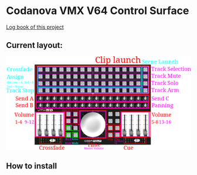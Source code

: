 # Codanova VMX V64 Control Surface

[Log book of this project](LogBook.md)

## Current layout:

![vmx_v64.png](vmx_v64.png)


## How to install

